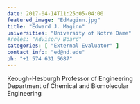 ```yaml
---
date: 2017-04-14T11:25:05-04:00
featured_image: "EdMaginn.jpg"
title: "Edward J. Maginn"
universities: "University of Notre Dame"
#roles: "Advisory Board"
categories: [ "External Evaluator" ]
contact_info: "ed@nd.edu"
ph: "+1 574 631 5687"
---
```


Keough-Hesburgh Professor of Engineering\
Department of Chemical and Biomolecular\
Engineering




